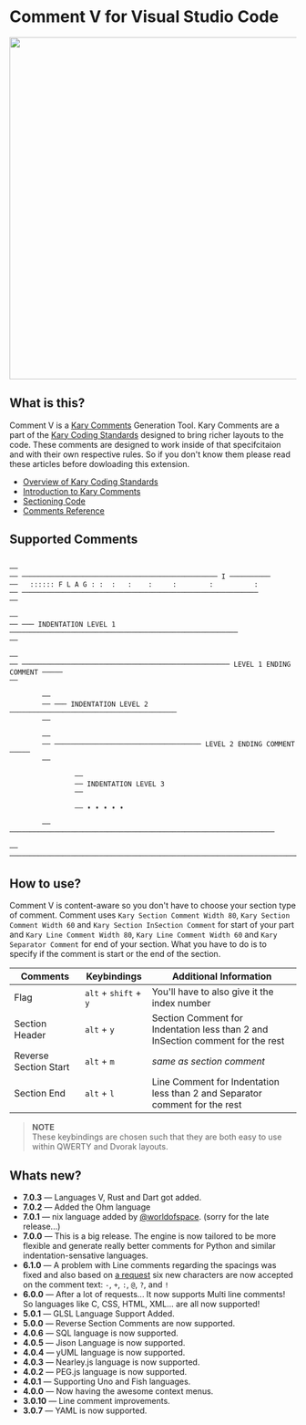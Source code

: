 
# Comment V for Visual Studio Code

<img src="https://user-images.githubusercontent.com/2157285/28877787-ace1415e-77b2-11e7-81fa-e4d3d7af50ec.gif" width="600" />

## What is this?

Comment V is a [Kary Comments](https://coding.standards.kary.us/comments) Generation Tool. Kary Comments are a part of the [Kary Coding Standards](https://coding.standards.kary.us) designed to bring richer layouts to the code. These comments are designed to work inside of that specifcitaion and with their own respective rules. So if you don't know them please read these articles before dowloading this extension.

- [Overview of Kary Coding Standards](https://coding.standards.kary.us/)
- [Introduction to Kary Comments](https://coding.standards.kary.us/comments/introduction)
- [Sectioning Code](https://coding.standards.kary.us/comments/sectioning)
- [Comments Reference](https://coding.standards.kary.us/comments/reference)

## Supported Comments

```

──
── ──────────────────────────────────────────────── I ──────────
──   :::::: F L A G : :  :   :    :     :        :          :
── ──────────────────────────────────────────────────────────
──

──
── ─── INDENTATION LEVEL 1 ────────────────────────────────────────────────────────
──

──
── ─────────────────────────────────────────────────── LEVEL 1 ENDING COMMENT ─────
──

        ──
        ── ─── INDENTATION LEVEL 2 ─────────────────────────────────────────
        ──

        ──
        ── ──────────────────────────────────── LEVEL 2 ENDING COMMENT ─────
        ──

                ──
                ── INDENTATION LEVEL 3
                ──

                ── • • • • •

        ── ─────────────────────────────────────────────────────────────────

── ────────────────────────────────────────────────────────────────────────────────
```

## How to use?
Comment V is content-aware so you don't have to choose your section type of comment. Comment uses `Kary Section Comment Width 80`, `Kary Section Comment Width 60` and `Kary Section InSection Comment` for start of your part and `Kary Line Comment Width 80`, `Kary Line Comment Width 60` and `Kary Separator Comment` for end of your section. What you have to do is to specify if the comment is start or the end of the section.

| Comments              | Keybindings           | Additional Information                                                            |
|-----------------------|-----------------------|-----------------------------------------------------------------------------------|
| Flag                  | `alt` + `shift` + `y` | You'll have to also give it the index number                                      |
| Section Header        | `alt` + `y`           | Section Comment for Indentation less than 2 and InSection comment for the rest    |
| Reverse Section Start | `alt` + `m`           | _same as section comment_                                                         |
| Section End           | `alt` + `l`           | Line Comment for Indentation less than 2 and Separator comment for the rest       |

> __NOTE__ <br> These keybindings are chosen such that they are both easy to use within QWERTY and Dvorak layouts.

## Whats new?
- **7.0.3** &mdash; Languages V, Rust and Dart got added.
- **7.0.2** &mdash; Added the Ohm language
- **7.0.1** &mdash; nix language added by [@worldofspace](https://github.com/worldofpeace). (sorry for the late release...)
- **7.0.0** &mdash; This is a big release. The engine is now tailored to be more flexible and generate really better comments for Python and similar indentation-sensative languages.
- **6.1.0** &mdash; A problem with Line comments regarding the spacings was fixed and also based on [a request](https://github.com/pmkary/comment-vscode/issues/5) six new characters are now accepted on the comment text: `-`, `+`, `:`, `@`, `?`, and `!`
- **6.0.0** &mdash; After a lot of requests... It now supports Multi line comments! So languages like C, CSS, HTML, XML... are all now supported!
- **5.0.1** &mdash; GLSL Language Support Added.
- **5.0.0** &mdash; Reverse Section Comments are now supported.
- **4.0.6** &mdash; SQL language is now supported.
- **4.0.5** &mdash; Jison Language is now supported.
- **4.0.4** &mdash; yUML language is now supported.
- **4.0.3** &mdash; Nearley.js language is now supported.
- **4.0.2** &mdash; PEG.js language is now supported.
- **4.0.1** &mdash; Supporting Uno and Fish languages.
- **4.0.0** &mdash; Now having the awesome context menus.
- **3.0.10** &mdash; Line comment improvements.
- **3.0.7** &mdash; YAML is now supported.
